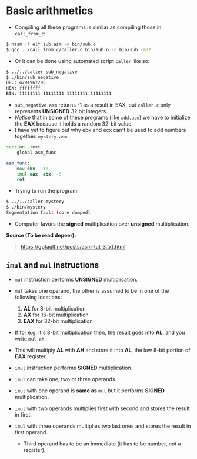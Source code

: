 # Basic arithmetics

- Compiling all these programs is similar as compiling those in `call_from_c`:
```sh
$ nasm -f elf sub.asm -o bin/sub.o 
$ gcc ../call_from_c/caller.c bin/sub.o -o bin/sub -m32
```

- Or it can be done using automated script `caller` like so:
```sh
$ ../../caller sub_negative
$ ./bin/sub_negative 
DEC: 4294967295
HEX: ffffffff
BIN: 11111111 11111111 11111111 11111111
```

- `sub_negative.asm` returns -1 as a result in EAX, but `caller.c` only represents __UNSIGNED__ 32 bit integers.
- *Notice* that in some of these programs (like `add.asm`) we have to initialize the __EAX__ because it holds a random 32-bit value.
- I have yet to figure out why ebx and ecx can't be used to add numbers together.
`mystery.asm`
```asm
section .text
	global asm_func

asm_func:
	mov ebx, -10
	imul eax, ebx, -5
	ret
```

- Trying to run the program:
```sh
$ ../../caller mystery
$ ./bin/mystery 
Segmentation fault (core dumped)
```

- Computer favors the __signed__ multiplication over __unsigned__ multiplication.

__Source (To be read depeer):__
> https://gpfault.net/posts/asm-tut-3.txt.html

## `imul` and `mul` instructions

- `mul` instruction performs __UNSIGNED__ multiplication.
- `mul` takes one operand, the other is assumed to be in one of the following locations:
	1. __AL__ for 8-bit multiplication
	2. __AX__ for 16-bit multiplication
	3. __EAX__ for 32-bit multiplication

- If for e.g. it's 8-bit multiplication then, the result goes into __AL__, and you write `mul ah`.
- This will multiply __AL__ with __AH__ and store it into __AL__, the low 8-bit portion of __EAX__ register.

- `imul` instruction performs __SIGNED__ multiplication.
- `imul` can take one, two or three operands.
- `imul` with one operand is __same as__ `mul` but it performs __SIGNED__ multiplication.
- `imul` with two operands multiplies first with second and stores the result in first.
- `imul` with three operands multiplies two last ones and stores the result in first operand.
	- Third operand has to be an immediate (it has to be number, not a register).

